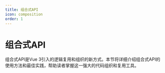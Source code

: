 ```yaml
---
title: 组合式API
icon: composition
order: 1
---
```


# 组合式API

组合式API是Vue 3引入的逻辑复用和组织的新方式。本节将详细介绍组合式API的使用方法和最佳实践，帮助读者掌握这一强大的代码组织和复用工具。

